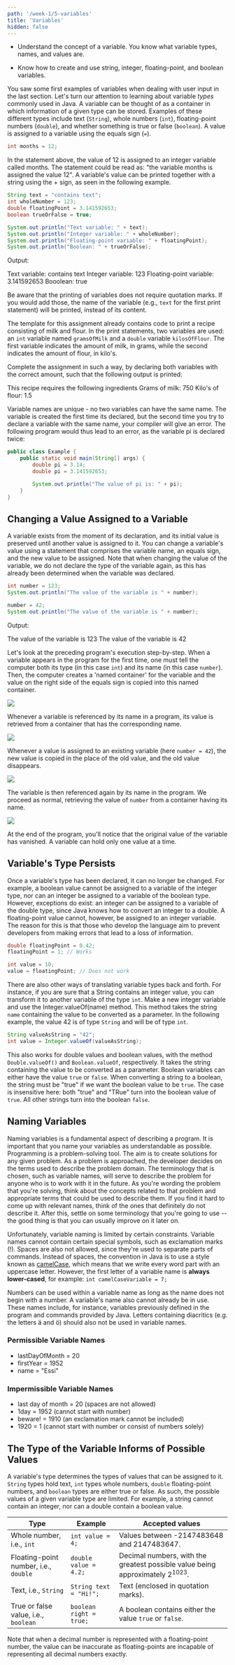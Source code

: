 ```yaml
---
path: '/week-1/5-variables'
title: 'Variables'
hidden: false
---
```


<text-box variant='learningObjectives' name='Learning Objectives'>

- Understand the concept of a variable. You know what variable types, names, and values are.

- Know how to create and use string, integer, floating-point, and boolean variables.

</text-box>

You saw some first examples of variables when dealing with user input in the last section. Let's turn our attention to learning about variable *types* commonly used in Java. A variable can be thought of as a container in which information of a given type can be stored. Examples of these different types include text (`String`), whole numbers (`int`), floating-point numbers (`double`), and whether something is true or false (`boolean`). A value is assigned to a variable using the equals sign (`=`).

```java
int months = 12;
```
In the statement above, the value of 12 is assigned to an integer variable called months. The statement could be read as: "the variable months is assigned the value 12". A variable's value can be printed together with a string using the + sign, as seen in the following example.

```java
String text = "contains text";
int wholeNumber = 123;
double floatingPoint = 3.141592653;
boolean trueOrFalse = true;

System.out.println("Text variable: " + text);
System.out.println("Integer variable: " + wholeNumber);
System.out.println("Floating-point variable: " + floatingPoint);
System.out.println("Boolean: " + trueOrFalse);
```
Output:

<sample-output>

Text variable: contains text
Integer variable: 123
Floating-point variable: 3.141592653
Booolean: true

</sample-output>

Be aware that the printing of variables does not require quotation marks. If you would add those, the name of the variable (e.g., `text` for the first print statement) will be printed, instead of its content.

<programming-exercise name="Recipe">

The template for this assignment already contains code to print a recipe consisting of milk and flour. In the print statements, two variables are used: an `int` variable named `gramsOfMilk` and a `double` variable `kilosOfFlour`. The first variable indicates the amount of milk, in grams, while the second indicates the amount of flour, in kilo's.

Complete the assignment in such a way, by declaring both variables with the correct amount, such that the following output is printed:

<sample-output>

This recipe requires the following ingredients
Grams of milk: 750
Kilo's of flour: 1.5

</sample-output>

</programming-exercise>

Variable names are unique - no two variables can have the same name. The variable is created the first time its declared, but the second time you try to declare a variable with the same name, your compiler will give an error. The following program would thus lead to an error, as the variable pi is declared twice:

```java
public class Example {
    public static void main(String[] args) {
        double pi = 3.14;
        double pi = 3.141592653;

        System.out.println("The value of pi is: " + pi);
    }
}
```

## Changing a Value Assigned to a Variable
A variable exists from the moment of its declaration, and its initial value is preserved until another value is assigned to it. You can change a variable's value using a statement that comprises the variable name, an equals sign, and the new value to be assigned. Note that when changing the value of the variable, we do not declare the type of the variable again, as this has already been determined when the variable was declared.

```java
int number = 123;
System.out.println("The value of the variable is " + number);

number = 42;
System.out.println("The value of the variable is " + number);
```
Output:

<sample-output>

The value of the variable is 123
The value of the variable is 42

</sample-output>

Let's look at the preceding program's execution step-by-step. When a variable appears in the program for the first time, one must tell the computer both its type (in this case `int`) and its name (in this case `number`). Then, the computer creates a 'named container' for the variable and the value on the right side of the equals sign is copied into this named container.

![](../img/drawings/part1.4-variable-change-1.png)

Whenever a variable is referenced by its name in a program, its value is retrieved from a container that has the corresponding name.

![](../img/drawings/part1.4-variable-change-2.png)

Whenever a value is assigned to an existing variable (here `number = 42`), the new value is copied in the place of the old value, and the old value disappears.

![](../img/drawings/part1.4-variable-change-3.png)

The variable is then referenced again by its name in the program. We proceed as normal, retrieving the value of `number` from a container having its name.

![](../img/drawings/part1.4-variable-change-4.png)

At the end of the program, you'll notice that the original value of the variable has vanished. A variable can hold only one value at a time.

## Variable's Type Persists
Once a variable's type has been declared, it can no longer be changed. For example, a boolean value cannot be assigned to a variable of the integer type, nor can an integer be assigned to a variable of the boolean type. However, exceptions do exist: an integer can be assigned to a variable of the double type, since Java knows how to convert an integer to a double. A floating-point value cannot, however, be assigned to an integer variable. The reason for this is that those who develop the language aim to prevent developers from making errors that lead to a loss of information.

```java
double floatingPoint = 0.42;
floatingPoint = 1; // Works

int value = 10;
value = floatingPoint; // Does not work
```

There are also other ways of translating variable types back and forth. For instance, if you are sure that a String contains an integer value, you can transform it to another variable of the type `int`. Make a new integer variable and use the Integer.valueOf(name) method. This method takes the string `name` containing the value to be converted as a parameter. In the following example, the value 42 is of type `String` and will be of type `int`.

```java
String valueAsString = "42";
int value = Integer.valueOf(valueAsString);
```

This also works for double values and boolean values, with the method `Double.valueOf()` and `Boolean.valueOf`, respectively. It takes the string containing the value to be converted as a parameter. Boolean variables can either have the value `true` or `false`. When converting a string to a boolean, the string must be "true" if we want the boolean value to be `true`. The case is insensitive here: both "true" and "TRue" turn into the boolean value of `true`. All other strings turn into the boolean `false`.

## Naming Variables
Naming variables is a fundamental aspect of describing a program. It is important that you name your variables as understandable as possible. Programming is a problem-solving tool. The aim is to create solutions for any given problem. As a problem is approached, the developer decides on the terms used to describe the problem domain. The terminology that is chosen, such as variable names, will serve to describe the problem for anyone who is to work with it in the future.
As you're wording the problem that you're solving, think about the concepts related to that problem and appropriate terms that could be used to describe them. If you find it hard to come up with relevant names, think of the ones that definitely do not describe it. After this, settle on some terminology that you're going to use -- the good thing is that you can usually improve on it later on.

Unfortunately, variable naming is limited by certain constraints. Variable names cannot contain certain special symbols, such as exclamation marks (!). Spaces are also not allowed, since they're used to separate parts of commands. Instead of spaces, the convention in Java is to use a style known as [camelCase](https://en.wikipedia.org/wiki/Camel_case "Camel case – Wikipedia"), which means that we write every word part with an uppercase letter. However, the first letter of a variable name is **always lower-cased**, for example: `int camelCaseVariable = 7;`

Numbers can be used within a variable name as long as the name does not begin with a number. A variable's name also cannot already be in use. These names include, for instance, variables previously defined in the program and commands provided by Java. Letters containing diacritics (e.g. the letters ä and ö) should also not be used in variable names.

### Permissible Variable Names

* lastDayOfMonth = 20
* firstYear = 1952
* name = "Essi"

### Impermissible Variable Names

* last day of month = 20 (spaces are not allowed)
* 1day = 1952 (cannot start with number)
* beware! = 1910 (an exclamation mark cannot be included)
* 1920 = 1 (cannot start with number or consist of numbers solely)

## The Type of the Variable Informs of Possible Values
A variable's type determines the types of values that can be assigned to it. `String` types hold text, `int` types whole numbers, `double` floating-point numbers, and `boolean` types are either true or false. As such, the possible values of a given variable type are limited. For example, a string cannot contain an integer, nor can a double contain a boolean value.

| Type                                  | Example                 | Accepted values         |
| ------------------------------------- | ----------------------- | ----------------------- |
| Whole number, i.e., `int`             |  `int value = 4;`       | Values between -2147483648 and 2147483647.   |
| Floating-point number, i.e., `double` | `double value = 4.2;`   | Decimal numbers, with the greatest possible value being approximately 2<sup>1023</sup>.  |
| Text, i.e., `String`                  | `String text = "Hi!";`  | Text (enclosed in quotation marks).   |
| True or false value, i.e., `boolean`  | `boolean right = true;` | A boolean contains either the value `true` or `false`.   |

Note that when a decimal number is represented with a floating-point number, the value can be inaccurate as floating-points are incapable of representing all decimal numbers exactly.
